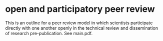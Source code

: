 # open and participatory peer review

This is an outline for a peer review model in which scientists participate directly with one another openly in the technical review and dissemination of research pre-publication. See main.pdf.